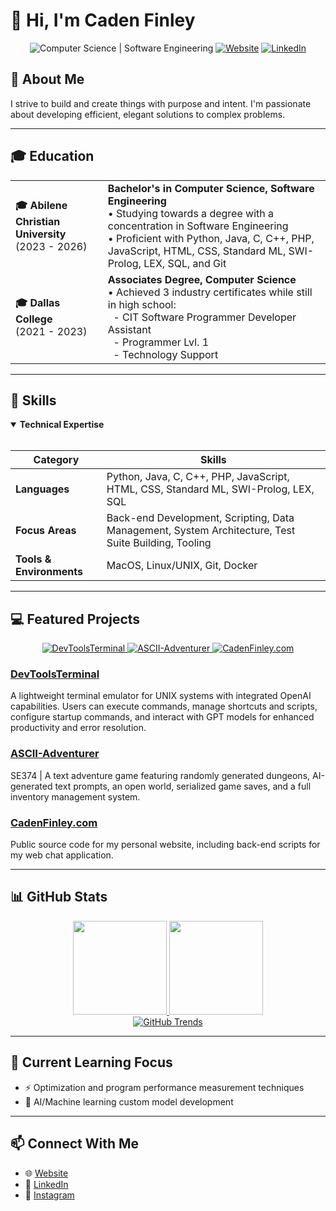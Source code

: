 # 👋 Hi, I'm Caden Finley

<div align="center">
  <img src="https://img.shields.io/badge/Computer%20Science-Software%20Engineering-blue?style=for-the-badge" alt="Computer Science | Software Engineering">
  <a href="https://cadenfinley.com/"><img src="https://img.shields.io/badge/Website-cadenfinley.com-brightgreen?style=for-the-badge" alt="Website"></a>
  <a href="https://www.linkedin.com/in/cadenjfinley/"><img src="https://img.shields.io/badge/LinkedIn-cadenjfinley-0077B5?style=for-the-badge&logo=linkedin" alt="LinkedIn"></a>
</div>

## 💫 About Me
I strive to build and create things with purpose and intent. I'm passionate about developing efficient, elegant solutions to complex problems.

---

## 🎓 Education

<table>
  <tr>
    <td><b>🎓 Abilene Christian University</b><br/>(2023 - 2026)</td>
    <td>
      <b>Bachelor's in Computer Science, Software Engineering</b><br/>
      • Studying towards a degree with a concentration in Software Engineering<br/>
      • Proficient with Python, Java, C, C++, PHP, JavaScript, HTML, CSS, Standard ML, SWI-Prolog, LEX, SQL, and Git
    </td>
  </tr>
  <tr>
    <td><b>🎓 Dallas College</b><br/>(2021 - 2023)</td>
    <td>
      <b>Associates Degree, Computer Science</b><br/>
      • Achieved 3 industry certificates while still in high school:<br/>
      &nbsp;&nbsp;- CIT Software Programmer Developer Assistant<br/>
      &nbsp;&nbsp;- Programmer Lvl. 1<br/>
      &nbsp;&nbsp;- Technology Support
    </td>
  </tr>
</table>

---

## 🚀 Skills

<details open>
  <summary><b>Technical Expertise</b></summary>
  <br/>
  
  | Category | Skills |
  |----------|--------|
  | **Languages** | Python, Java, C, C++, PHP, JavaScript, HTML, CSS, Standard ML, SWI-Prolog, LEX, SQL |
  | **Focus Areas** | Back-end Development, Scripting, Data Management, System Architecture, Test Suite Building, Tooling |
  | **Tools & Environments** | MacOS, Linux/UNIX, Git, Docker |
</details>

---

## 💻 Featured Projects

<div align="center">
  <a href="https://github.com/CadenFinley/DevToolsTerminal">
    <img src="https://img.shields.io/badge/DevToolsTerminal-Terminal%20with%20AI-blue?style=for-the-badge" alt="DevToolsTerminal">
  </a>
  <a href="https://github.com/CadenFinley/ASCII-Adventurer">
    <img src="https://img.shields.io/badge/ASCII--Adventurer-Text%20Adventure%20Game-purple?style=for-the-badge" alt="ASCII-Adventurer">
  </a>
  <a href="https://github.com/CadenFinley/CadenFinley.com">
    <img src="https://img.shields.io/badge/CadenFinley.com-Personal%20Website-green?style=for-the-badge" alt="CadenFinley.com">
  </a>
</div>

### [DevToolsTerminal](https://github.com/CadenFinley/DevToolsTerminal)
A lightweight terminal emulator for UNIX systems with integrated OpenAI capabilities. Users can execute commands, manage shortcuts and scripts, configure startup commands, and interact with GPT models for enhanced productivity and error resolution.

### [ASCII-Adventurer](https://github.com/CadenFinley/ASCII-Adventurer)
SE374 | A text adventure game featuring randomly generated dungeons, AI-generated text prompts, an open world, serialized game saves, and a full inventory management system.

### [CadenFinley.com](https://github.com/CadenFinley/CadenFinley.com)
Public source code for my personal website, including back-end scripts for my web chat application.

---

## 📊 GitHub Stats

<div align="center">
  <a href="https://github.com/anuraghazra/github-readme-stats">
    <img height="150em" src="https://github-readme-stats.vercel.app/api/top-langs/?username=cadenfinley&layout=compact&theme=radical" />
    <img height="150em" src="https://github-readme-stats.vercel.app/api?username=cadenfinley&show_icons=true&theme=radical&hide_rank=true" />
  </a>
  <br/>
  <a href="https://api.githubtrends.io/user/svg/CadenFinley/langs?time_range=one_year&theme=dark&loc_metric=changed">
    <img src="https://api.githubtrends.io/user/svg/CadenFinley/langs?time_range=one_year&theme=dark&loc_metric=changed" alt="GitHub Trends" />
  </a>
</div>

---

## 🌱 Current Learning Focus
- ⚡ Optimization and program performance measurement techniques
- 🤖 AI/Machine learning custom model development

---

## 📫 Connect With Me
- 🌐 [Website](https://cadenfinley.com/)
- 💼 [LinkedIn](https://www.linkedin.com/in/cadenjfinley/)
- 📸 [Instagram](https://www.instagram.com/cadenfinley/)

